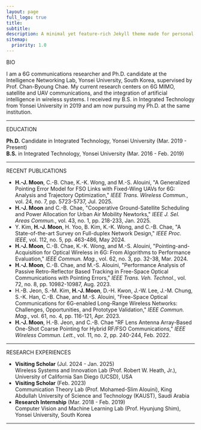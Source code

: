 ```yaml
---
layout: page
full_logo: true
title: 
subtitle: 
description: A minimal yet feature-rich Jekyll theme made for personal websites and blogs.
sitemap:
  priority: 1.0
---
```


<!--
<div class="bio-container">
  <img src="/assets/img/new_profile_wide_final.png" alt="My Photo" class="profile-photo">
  <div class="bio-content">
    <p class="describe-text">
      I am a 6G communications researcher and a Ph.D. candidate at the Intelligence Networking Lab, Yonsei University, South Korea, under the supervision of Prof. Chan-Byoung Chae. Currently, my research focuses on 6G MIMO, satellite and UAV communications, and artificial intelligence. I received my B.S. degree from the School of Integrated Technology at Yonsei University in 2019, where I am currently pursuing the Ph.D. degree.
    </p>
  </div>
</div>
-->

<p class="main-title"> BIO</p>
<p class="main-text"> I am a 6G communications researcher and Ph.D. candidate at the Intelligence Networking Lab, Yonsei University, South Korea, supervised by Prof. Chan-Byoung Chae. My current research centers on 6G MIMO, satellite and UAV communications, and the integration of artificial intelligence in wireless systems. I received my B.S. in Integrated Technology from Yonsei University in 2019 and am now pursuing my Ph.D. at the same institution. </p>

<hr class="section-divider">

<p class="main-title"> EDUCATION</p>
<p class="main-text"> 
<strong>Ph.D.</strong> Candidate in Integrated Technology, Yonsei University (<span class="date-text">Mar. 2019 - Present</span>)<br>
<strong>B.S.</strong> in Integrated Technology, Yonsei University (<span class="date-text">Mar. 2016 - Feb. 2019</span>)
</p>

<hr class="section-divider">

<p class="main-title"> RECENT PUBLICATIONS</p>
<ul class="publications-list main-text">
  <li>
<strong>H.-J. Moon</strong>, C.-B. Chae, K.-K. Wong, and M.-S. Alouini, "A Generalized Pointing Error Model for FSO Links with Fixed-Wing UAVs for 6G: Analysis and Trajectory Optimization," <em class="journal-title">IEEE Trans. Wireless Commun.</em>, vol. 24, no. 7, pp. 5723-5737, Jul. 2025.<br>
  </li>
  <li>
<strong>H.-J. Moon</strong> and C.-B. Chae, "Cooperative Ground-Satellite Scheduling and Power Allocation for Urban Air Mobility Newtorks," <em class="journal-title">IEEE J. Sel. Areas Commun.</em>, vol. 43, no. 1, pp. 218-233, Jan. 2025.<br>
  </li>
  <li>
Y. Kim, <strong>H.-J. Moon</strong>, H. Yoo, B. Kim, K.-K. Wong, and C.-B. Chae, "A State-of-the-art Survey on Full-duplex Network Design," <em class="journal-title">IEEE Proc. IEEE</em>, vol. 112, no. 5, pp. 463-486, May 2024.<br>
  </li>
  <li>
<strong>H.-J. Moon</strong>, C.-B. Chae, K.-K. Wong, and M.-S. Alouini, "Pointing-and-Acquisition for Optical Wireless in 6G: From Algorithms to Performance Evaluation," <em class="journal-title">IEEE Commun. Mag.</em>, vol. 62, no. 3, pp. 32-38, Mar. 2024.<br>
  </li>
  <li>
<strong>H.-J. Moon</strong>, C.-B. Chae, and M.-S. Alouini, "Performance Analysis of Passive Retro-Reflector Based Tracking in Free-Space Optical Communications with Pointing Errors," <em class="journal-title">IEEE Trans. Veh. Technol.</em>, vol. 72, no. 8, pp. 10982-10987, Aug. 2023.<br>
  </li>
  <li>
H.-B. Jeon, S.-M. Kim, <strong>H.-J. Moon</strong>, D.-H. Kwon, J.-W. Lee, J.-M. Chung, S.-K. Han, C.-B. Chae, and M.-S. Alouini, "Free-Space Optical Communications for 6G-enabled Long-Range Wireless Networks: Challenges, Opportunities, and Prototype Validation," <em class="journal-title">IEEE Commun. Mag.</em>, vol. 61, no. 4, pp. 116-121, Apr. 2023.<br>
  </li>
  <li>
<strong>H.-J. Moon</strong>, H.-B. Jeon, and C.-B. Chae "RF Lens Antenna Array-Based One-Shot Coarse Pointing for Hybrid RF/FSO Communications," <em class="journal-title">IEEE Wireless Commun. Lett.</em>, vol. 11, no. 2, pp. 240-244, Feb. 2022.<br>
  </li>
</ul>

<hr class="section-divider">

<p class="main-title"> RESEARCH EXPERIENCES</p>
<ul class="publications-list main-text">
  <li>
<strong>Visiting Scholar</strong> (<span class="date-text">Jul. 2024 - Jan. 2025</span>)
<br>
Wireless Systems and Innovation Lab (Prof. Robert W. Heath, Jr.), University of California San Diego (UCSD), USA
  </li>
  <li>
<strong>Visiting Scholar</strong> (<span class="date-text">Feb. 2023</span>)
<br>
Communication Theory Lab (Prof. Mohamed-Slim Alouini), King Abdullah University of Science and Technology (KAUST), Saudi Arabia
  </li>
  <li>
<strong>Research Internship</strong> (<span class="date-text">Mar. 2018 - Feb. 2019</span>)
<br>
Computer Vision and Machine Learning Lab (Prof. Hyunjung Shim), Yonsei University, South Korea
  </li>
</ul>

<hr class="section-divider">

<br>
<br>
<br>
<br>
<br>
<br>
